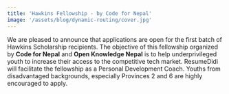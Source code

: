 ```yaml
---
title: 'Hawkins Fellowship - by Code for Nepal'
image: '/assets/blog/dynamic-routing/cover.jpg'
---
```


We are pleased to announce that applications are open for the first batch of Hawkins Scholarship recipients. The objective of this fellowship organized by **Code for Nepal** and **Open Knowledge Nepal** is to help underprivileged youth to increase their access to the competitive tech market. ResumeDidi will facilitate the fellowship as a Personal Development Coach. Youths from disadvantaged backgrounds, especially Provinces 2 and 6 are highly encouraged to apply.